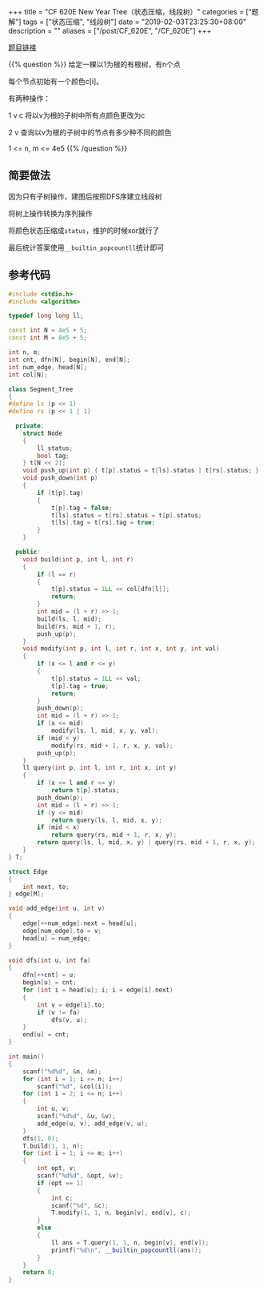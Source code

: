 +++
title = "CF 620E New Year Tree（状态压缩，线段树）"
categories = ["题解"]
tags = ["状态压缩", "线段树"]
date = "2019-02-03T23:25:30+08:00"
description = ""
aliases = ["/post/CF_620E", "/CF_620E"]
+++

[题目链接](https://codeforces.com/contest/620/problem/E)

{{% question %}}
给定一棵以1为根的有根树，有n个点

每个节点初始有一个颜色c[i]。

有两种操作：

1 v c 将以v为根的子树中所有点颜色更改为c

2 v 查询以v为根的子树中的节点有多少种不同的颜色

1 <= n, m <= 4e5
{{% /question %}}

<!--more-->

## 简要做法

因为只有子树操作，建图后按照DFS序建立线段树

将树上操作转换为序列操作

将颜色状态压缩成`status`，维护的时候xor就行了

最后统计答案使用`__builtin_popcountll`统计即可

## 参考代码

```c++
#include <stdio.h>
#include <algorithm>

typedef long long ll;

const int N = 4e5 + 5;
const int M = 8e5 + 5;

int n, m;
int cnt, dfn[N], begin[N], end[N];
int num_edge, head[N];
int col[N];

class Segment_Tree
{
#define ls (p << 1)
#define rs (p << 1 | 1)

  private:
    struct Node
    {
        ll status;
        bool tag;
    } t[N << 2];
    void push_up(int p) { t[p].status = t[ls].status | t[rs].status; }
    void push_down(int p)
    {
        if (t[p].tag)
        {
            t[p].tag = false;
            t[ls].status = t[rs].status = t[p].status;
            t[ls].tag = t[rs].tag = true;
        }
    }

  public:
    void build(int p, int l, int r)
    {
        if (l == r)
        {
            t[p].status = 1LL << col[dfn[l]];
            return;
        }
        int mid = (l + r) >> 1;
        build(ls, l, mid);
        build(rs, mid + 1, r);
        push_up(p);
    }
    void modify(int p, int l, int r, int x, int y, int val)
    {
        if (x <= l and r <= y)
        {
            t[p].status = 1LL << val;
            t[p].tag = true;
            return;
        }
        push_down(p);
        int mid = (l + r) >> 1;
        if (x <= mid)
            modify(ls, l, mid, x, y, val);
        if (mid < y)
            modify(rs, mid + 1, r, x, y, val);
        push_up(p);
    }
    ll query(int p, int l, int r, int x, int y)
    {
        if (x <= l and r <= y)
            return t[p].status;
        push_down(p);
        int mid = (l + r) >> 1;
        if (y <= mid)
            return query(ls, l, mid, x, y);
        if (mid < x)
            return query(rs, mid + 1, r, x, y);
        return query(ls, l, mid, x, y) | query(rs, mid + 1, r, x, y);
    }
} T;

struct Edge
{
    int next, to;
} edge[M];

void add_edge(int u, int v)
{
    edge[++num_edge].next = head[u];
    edge[num_edge].to = v;
    head[u] = num_edge;
}

void dfs(int u, int fa)
{
    dfn[++cnt] = u;
    begin[u] = cnt;
    for (int i = head[u]; i; i = edge[i].next)
    {
        int v = edge[i].to;
        if (v != fa)
            dfs(v, u);
    }
    end[u] = cnt;
}

int main()
{
    scanf("%d%d", &n, &m);
    for (int i = 1; i <= n; i++)
        scanf("%d", &col[i]);
    for (int i = 2; i <= n; i++)
    {
        int u, v;
        scanf("%d%d", &u, &v);
        add_edge(u, v), add_edge(v, u);
    }
    dfs(1, 0);
    T.build(1, 1, n);
    for (int i = 1; i <= m; i++)
    {
        int opt, v;
        scanf("%d%d", &opt, &v);
        if (opt == 1)
        {
            int c;
            scanf("%d", &c);
            T.modify(1, 1, n, begin[v], end[v], c);
        }
        else
        {
            ll ans = T.query(1, 1, n, begin[v], end[v]);
            printf("%d\n", __builtin_popcountll(ans));
        }
    }
    return 0;
}
```